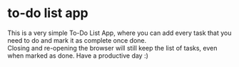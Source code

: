# to-do list app

This is a very simple To-Do List App, where you can add every task that you need to do and mark it as complete once done.  
Closing and re-opening the browser will still keep the list of tasks, even when marked as done. Have a productive day :)
